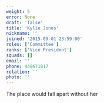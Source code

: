 ```yaml
---
weight: 5
error: None
draft: 'false'
title: 'Kylie Jones'
nickname: ''
joined: '2015-09-01 23:59:00'
roles: ['Committee']
ranks: ['Vice President']
squads: []
email: ''
phone: 438671817
relation: ''
photo: ''
---
```

The place would fall apart without her
